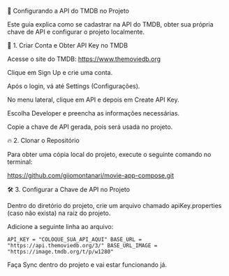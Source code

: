 📌 Configurando a API do TMDB no Projeto

Este guia explica como se cadastrar na API do TMDB, obter sua própria chave de API e configurar o projeto localmente.

🚀 1. Criar Conta e Obter API Key no TMDB

Acesse o site do TMDB: https://www.themoviedb.org

Clique em Sign Up e crie uma conta.

Após o login, vá até Settings (Configurações).

No menu lateral, clique em API e depois em Create API Key.

Escolha Developer e preencha as informações necessárias.

Copie a chave de API gerada, pois será usada no projeto.

🔥 2. Clonar o Repositório

Para obter uma cópia local do projeto, execute o seguinte comando no terminal:

https://github.com/giiomontanari/movie-app-compose.git

🛠 3. Configurar a Chave de API no Projeto

Dentro do diretório do projeto, crie um arquivo chamado apiKey.properties (caso não exista)
na raiz do projeto.

Adicione a seguinte linha ao arquivo:

`API_KEY = "COLOQUE_SUA_API_AQUI"
BASE_URL = "https://api.themoviedb.org/3/"
BASE_URL_IMAGE = "https://image.tmdb.org/t/p/w1280"`

Faça Sync dentro do projeto e vai estar funcionando já.